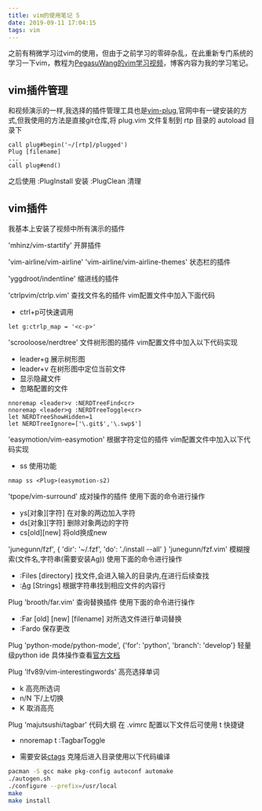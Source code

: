 ```yaml
---
title: vim的使用笔记 5
date: 2019-09-11 17:04:15
tags: vim
---
```

之前有稍微学习过vim的使用，但由于之前学习的零碎杂乱，在此重新专门系统的学习一下vim，教程为[PegasuWang的vim学习视频](https://www.imooc.com/learn/1129)，博客内容为我的学习笔记。

## vim插件管理

和视频演示的一样,我选择的插件管理工具也是[vim-plug](https://github.com/junegunn/vim-plug),官网中有一键安装的方式,但我使用的方法是直接git仓库,将 plug.vim 文件复制到 rtp 目录的 autoload 目录下

```
call plug#begin('~/[rtp]/plugged')
Plug [filename]
...
call plug#end()
```
之后使用
:PlugInstall 安装
:PlugClean 清理

## vim插件

我基本上安装了视频中所有演示的插件

'mhinz/vim-startify'
开屏插件

'vim-airline/vim-airline'
'vim-airline/vim-airline-themes'
状态栏的插件

'yggdroot/indentline'
缩进线的插件

'ctrlpvim/ctrlp.vim'
查找文件名的插件
vim配置文件中加入下面代码
- ctrl+p可快速调用

```
let g:ctrlp_map = '<c-p>'
```

'scrooloose/nerdtree'
文件树形图的插件
vim配置文件中加入以下代码实现
- leader+g 展示树形图
- leader+v 在树形图中定位当前文件
- 显示隐藏文件
- 忽略配置的文件

```
nnoremap <leader>v :NERDTreeFind<cr>
nnoremap <leader>g :NERDTreeToggle<cr>
let NERDTreeShowHidden=1
let NERDTreeIgnore=['\.git$','\.swp$']
```

'easymotion/vim-easymotion'
根据字符定位的插件
vim配置文件中加入以下代码实现
- ss 使用功能

```
nmap ss <Plug>(easymotion-s2)
```

'tpope/vim-surround'
成对操作的插件
使用下面的命令进行操作
- ys[对象][字符] 在对象的两边加入字符
- ds[对象][字符] 删除对象两边的字符
- cs[old][new] 将old换成new

'junegunn/fzf', { 'dir': '~/.fzf', 'do': './install --all' }
'junegunn/fzf.vim'
模糊搜索(文件名,字符串(需要安装Ag))
使用下面的命令进行操作
- :Files [directory] 找文件,会进入输入的目录内,在进行后续查找
- :[Ag](https://github.com/ggreer/the_silver_searcher) [Strings] 根据字符串找到相应文件的内容行


Plug 'brooth/far.vim'
查询替换插件
使用下面的命令进行操作
- :Far [old] [new] [filename] 对所选文件进行单词替换
- :Fardo 保存更改

Plug 'python-mode/python-mode', {'for': 'python', 'branch': 'develop'}
轻量级python ide
具体操作查看[官方文档](https://github.com/python-mode/python-mode)

Plug 'lfv89/vim-interestingwords'
高亮选择单词
- <leader>k 高亮所选词
- n/N 下/上切换
- <leader>K 取消高亮

Plug 'majutsushi/tagbar'
代码大纲
在 .vimrc 配置以下文件后可使用 <leader>t 快捷键
- nnoremap <leader>t :TagbarToggle<CR>

- 需要安装[ctags](https://github.com/universal-ctags/ctags)
克隆后进入目录使用以下代码编译

``` bash
pacman -S gcc make pkg-config autoconf automake
./autogen.sh
./configure --prefix=/usr/local
make
make install
```
